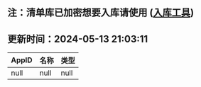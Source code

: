 ## 注：清单库已加密想要入库请使用 ([入库工具](https://github.com/BlankTMing/ManifestAutoUpdate/releases))

## 更新时间：2024-05-13 21:03:11
| AppID | 名称 | 类型  |
| :-------------------- | :----------------------------- | :----------- |
| null | null| null |
